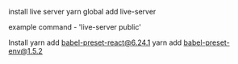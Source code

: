 install live server
yarn global add live-server

example command - 'live-server public'

Install
yarn add babel-preset-react@6.24.1
yarn add babel-preset-env@1.5.2